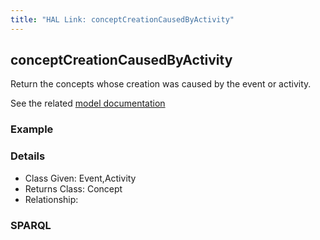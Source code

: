 ```yaml
---
title: "HAL Link: conceptCreationCausedByActivity"
---
```


## conceptCreationCausedByActivity

Return the concepts whose creation was caused by the event or activity.

See the related [model documentation]()

### Example




### Details

* Class Given: Event,Activity
* Returns Class: Concept
* Relationship: 


### SPARQL
```

```

